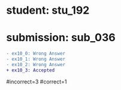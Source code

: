 # student: stu_192
# submission: sub_036

```diff
- ex10_0: Wrong Answer
- ex10_1: Wrong Answer
- ex10_2: Wrong Answer
+ ex10_3: Accepted
```
#incorrect=3
#correct=1
